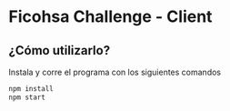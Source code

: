 # Ficohsa Challenge - Client

## ¿Cómo utilizarlo?

Instala y corre el programa con los siguientes comandos

```sh
npm install
npm start
```
